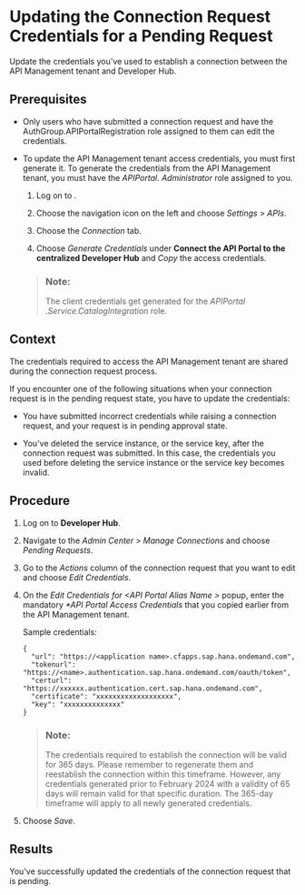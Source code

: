 <!-- loiodd37a7b07a7c438c980c788981f3ea73 -->

# Updating the Connection Request Credentials for a Pending Request

Update the credentials you've used to establish a connection between the API Management tenant and Developer Hub.



<a name="loiodd37a7b07a7c438c980c788981f3ea73__prereq_unb_5nc_tpb"/>

## Prerequisites

-   Only users who have submitted a connection request and have the AuthGroup.APIPortalRegistration role assigned to them can edit the credentials.

-   To update the API Management tenant access credentials, you must first generate it. To generate the credentials from the API Management tenant, you must have the *APIPortal. Administrator* role assigned to you.

    1.  Log on to .

    2.  Choose the navigation icon on the left and choose *Settings* \> *APIs*.

    3.  Choose the *Connection* tab.

    4.  Choose *Generate Credentials* under **Connect the API Portal to the centralized Developer Hub** and *Copy* the access credentials.


    > ### Note:  
    > The client credentials get generated for the *APIPortal .Service.CatalogIntegration* role.




<a name="loiodd37a7b07a7c438c980c788981f3ea73__context_pd3_h2h_k5b"/>

## Context

The credentials required to access the API Management tenant are shared during the connection request process.

If you encounter one of the following situations when your connection request is in the pending request state, you have to update the credentials:

-   You have submitted incorrect credentials while raising a connection request, and your request is in pending approval state.

-   You've deleted the service instance, or the service key, after the connection request was submitted. In this case, the credentials you used before deleting the service instance or the service key becomes invalid.




<a name="loiodd37a7b07a7c438c980c788981f3ea73__steps_hp3_1fh_k5b"/>

## Procedure

1.  Log on to **Developer Hub**.

2.  Navigate to the *Admin Center* \> *Manage Connections* and choose *Pending Requests*.

3.  Go to the *Actions* column of the connection request that you want to edit and choose *Edit Credentials*.

4.  On the *Edit Credentials for <API Portal Alias Name \>* popup, enter the mandatory *\*API Portal Access Credentials* that you copied earlier from the API Management tenant.

    Sample credentials:

    ```
    {
      "url": "https://<application name>.cfapps.sap.hana.ondemand.com",
      "tokenurl": "https://<name>.authentication.sap.hana.ondemand.com/oauth/token",
      "certurl": "https://xxxxxx.authentication.cert.sap.hana.ondemand.com",
      "certificate": "xxxxxxxxxxxxxxxxxxx",
      "key": "xxxxxxxxxxxxxx"
    }
    ```

    > ### Note:  
    > The credentials required to establish the connection will be valid for 365 days. Please remember to regenerate them and reestablish the connection within this timeframe. However, any credentials generated prior to February 2024 with a validity of 65 days will remain valid for that specific duration. The 365-day timeframe will apply to all newly generated credentials.

5.  Choose *Save*.




<a name="loiodd37a7b07a7c438c980c788981f3ea73__result_idm_rfh_k5b"/>

## Results

You've successfully updated the credentials of the connection request that is pending.

